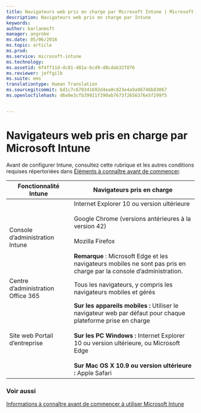 ```yaml
---
title: Navigateurs web pris en charge par Microsoft Intune | Microsoft Intune
description: Navigateurs web pris en charge par Intune
keywords: 
author: barlanmsft
manager: angrobe
ms.date: 05/06/2016
ms.topic: article
ms.prod: 
ms.service: microsoft-intune
ms.technology: 
ms.assetid: 6f4ff11d-dc81-481a-bcd9-d8cdab32f876
ms.reviewer: jeffgilb
ms.suite: ems
translationtype: Human Translation
ms.sourcegitcommit: 6d1c7c670341692d4ea0c823e4a9a96746b83067
ms.openlocfilehash: d6e0e3cfb39921f390ab7673f2656376e5f299f5


---
```


# Navigateurs web pris en charge par Microsoft Intune

Avant de configurer Intune, consultez cette rubrique et les autres conditions requises répertoriées dans [Éléments à connaître avant de commencer](what-to-know-before-you-start-microsoft-intune.md).

|Fonctionnalité Intune |Navigateurs pris en charge|
|---------|---------|
|Console d’administration Intune     |  Internet Explorer 10 ou version ultérieure<br /><br />Google Chrome (versions antérieures à la version 42)<br /><br />Mozilla Firefox <br /><br />**Remarque** : Microsoft Edge et les navigateurs mobiles ne sont pas pris en charge par la console d’administration.                      
|Centre d’administration Office 365     |Tous les navigateurs, y compris les navigateurs mobiles et gérés  |
|Site web Portail d’entreprise     |**Sur les appareils mobiles :** Utiliser le navigateur web par défaut pour chaque plateforme prise en charge   <br /><br />**Sur les PC Windows :** Internet Explorer 10 ou version ultérieure, ou Microsoft Edge<br /><br />**Sur Mac OS X 10.9 ou version ultérieure :** Apple Safari    |


### Voir aussi
[Informations à connaître avant de commencer à utiliser Microsoft Intune](what-to-know-before-you-start-microsoft-intune.md)



<!--HONumber=Aug16_HO4-->


